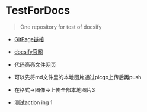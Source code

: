 # TestForDocs
> One repository for test of docsify

- [GitPage链接](https://heachy.github.io/TestForDocsify/#/)

- [docsify官网](https://docsify.js.org/#/zh-cn/quickstart)

- [代码高亮文件网页](https://cdn.jsdelivr.net/npm/prismjs@1/components/)

- 可以先将md文件里的本地图片通过picgo上传后再push

- 在格式->图像->上传全部本地图片3
- 测试action ing  1
